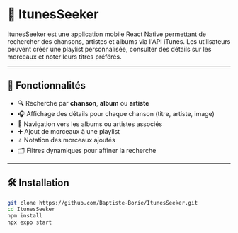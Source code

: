 # 🎵 ItunesSeeker

ItunesSeeker est une application mobile React Native permettant de rechercher des chansons, artistes et albums via l'API iTunes. Les utilisateurs peuvent créer une playlist personnalisée, consulter des détails sur les morceaux et noter leurs titres préférés.

---

## 🚀 Fonctionnalités

- 🔍 Recherche par **chanson**, **album** ou **artiste**
- 🎧 Affichage des détails pour chaque chanson (titre, artiste, image)
- 📀 Navigation vers les albums ou artistes associés
- ➕ Ajout de morceaux à une playlist
- ⭐ Notation des morceaux ajoutés
- 🗂️ Filtres dynamiques pour affiner la recherche

---

## 🛠️ Installation

```bash
git clone https://github.com/Baptiste-Borie/ItunesSeeker.git
cd ItunesSeeker
npm install
npx expo start
```
